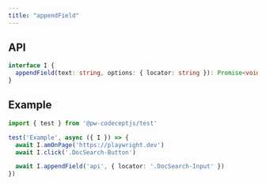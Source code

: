 ```yaml
---
title: "appendField"
---
```


## API

```typescript
interface I {
  appendField(text: string, options: { locator: string }): Promise<void>
}
```

## Example

```typescript
import { test } from '@pw-codeceptjs/test'

test('Example', async ({ I }) => {
  await I.amOnPage('https://playwright.dev')
  await I.click('.DocSearch-Button')

  await I.appendField('api', { locator: '.DocSearch-Input' })
})
```

